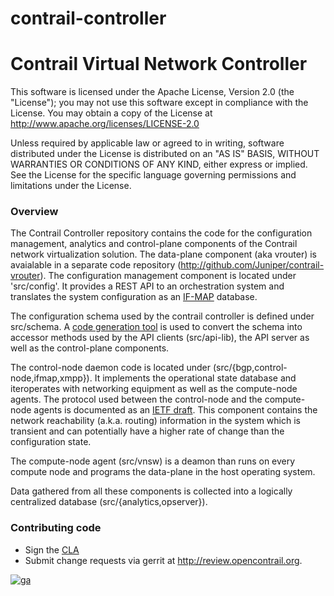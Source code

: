 contrail-controller
===================
# Contrail Virtual Network Controller

This software is licensed under the Apache License, Version 2.0 (the "License");
you may not use this software except in compliance with the License.
You may obtain a copy of the License at http://www.apache.org/licenses/LICENSE-2.0

Unless required by applicable law or agreed to in writing, software
distributed under the License is distributed on an "AS IS" BASIS,
WITHOUT WARRANTIES OR CONDITIONS OF ANY KIND, either express or implied.
See the License for the specific language governing permissions and
limitations under the License.

### Overview
The Contrail Controller repository contains the code for the configuration management, analytics and control-plane components of the Contrail network virtualization solution.
The data-plane component (aka vrouter) is avaialable in a separate code repository (http://github.com/Juniper/contrail-vrouter).
The configuration management component is located under 'src/config'. It provides a REST API to an orchestration system and translates the system configuration as an [IF-MAP](http://www.trustedcomputinggroup.org/files/resource_files/2888CAD9-1A4B-B294-D0ED95712B121FEF/TNC_IFMAP_v2_1r15.pdf) database.

The configuration schema used by the contrail controller is defined under src/schema. A [code generation tool](http://github.com/Juniper/contrail-generateds) is used to convert the schema into accessor methods used by the API clients (src/api-lib), the API server as well as the control-plane components.

The control-node daemon code is located under (src/{bgp,control-node,ifmap,xmpp}). It implements the operational state database and iteroperates with networking equipment as well as the compute-node agents. The protocol used between the control-node and the compute-node agents is documented as an [IETF draft](http://tools.ietf.org/html/draft-ietf-l3vpn-end-system-01). This component contains the network reachability (a.k.a. routing) information in the system which is transient and can potentially have a higher rate of change than the configuration state.

The compute-node agent (src/vnsw) is a deamon than runs on every
compute node and programs the data-plane in the host operating system.

Data gathered from all these components is collected into a logically centralized database (src/{analytics,opserver}).

### Contributing code
* Sign the [CLA](https://na2.docusign.net/Member/PowerFormSigning.aspx?PowerFormId=cf81ffe2-5694-4ad8-9d92-334fc57a8a7c)
* Submit change requests via gerrit at http://review.opencontrail.org.

[![ga](https://www.google-analytics.com/__utm.gif?utmac=UA-44166833-1&utmp=contrail-controller%2FREADME.md&utmdt=README.md)](https://www.google-analytics.com)
